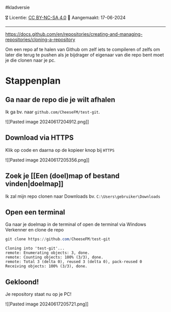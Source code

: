 #kladversie

🎖️ Licentie: [CC BY-NC-SA 4.0](https://creativecommons.org/licenses/by-nc-sa/4.0/)
📅 Aangemaakt: 17-06-2024

---
https://docs.github.com/en/repositories/creating-and-managing-repositories/cloning-a-repository

Om een repo af te halen van Github om zelf iets te compileren of zelfs om later die terug te pushen als je bijdrager of eigenaar van die repo bent moet je die clonen naar je pc.

# Stappenplan
## Ga naar de repo die je wilt afhalen
Ik ga bv. naar `github.com/CheeseFM/test-git`.

![[Pasted image 20240617204912.png]]
## Download via HTTPS
Klik op code en daarna op de kopieer knop bij `HTTPS`

![[Pasted image 20240617205356.png]]

## Zoek je [[Een (doel)map of bestand vinden|doelmap]] 
Ik zal mijn repo clonen naar Downloads bv. `C:\Users\gebruiker\Downloads`

## Open een terminal 
Ga naar je doelmap in de terminal of open de terminal via Windows Verkenner en clone de repo

```Powershell
git clone https://github.com/CheeseFM/test-git
```

```Output
Cloning into 'test-git'...
remote: Enumerating objects: 3, done.
remote: Counting objects: 100% (3/3), done.
remote: Total 3 (delta 0), reused 3 (delta 0), pack-reused 0
Receiving objects: 100% (3/3), done.
```

## Gekloond! 
Je repository staat nu op je PC!

![[Pasted image 20240617205721.png]]